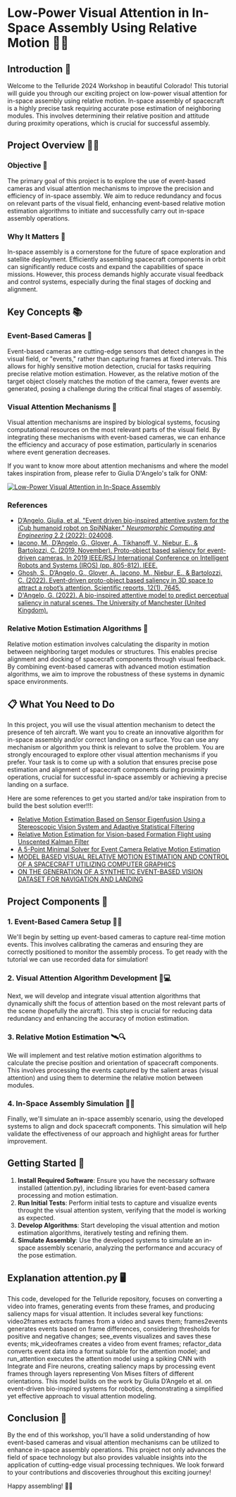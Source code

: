 # Low-Power Visual Attention in In-Space Assembly Using Relative Motion 📡🚀

## Introduction 🌟

Welcome to the Telluride 2024 Workshop in beautiful Colorado! This tutorial will guide you through our exciting project on low-power visual attention for in-space assembly using relative motion. In-space assembly of spacecraft is a highly precise task requiring accurate pose estimation of neighboring modules. This involves determining their relative position and attitude during proximity operations, which is crucial for successful assembly.

## Project Overview 🚀🔧

### Objective 🎯

The primary goal of this project is to explore the use of event-based cameras and visual attention mechanisms to improve the precision and efficiency of in-space assembly. We aim to reduce redundancy and focus on relevant parts of the visual field, enhancing event-based relative motion estimation algorithms to initiate and successfully carry out in-space assembly operations.

### Why It Matters 🌌

In-space assembly is a cornerstone for the future of space exploration and satellite deployment. Efficiently assembling spacecraft components in orbit can significantly reduce costs and expand the capabilities of space missions. However, this process demands highly accurate visual feedback and control systems, especially during the final stages of docking and alignment.

## Key Concepts 📚

### Event-Based Cameras 🎥

Event-based cameras are cutting-edge sensors that detect changes in the visual field, or "events," rather than capturing frames at fixed intervals. This allows for highly sensitive motion detection, crucial for tasks requiring precise relative motion estimation. However, as the relative motion of the target object closely matches the motion of the camera, fewer events are generated, posing a challenge during the critical final stages of assembly.

### Visual Attention Mechanisms 👀

Visual attention mechanisms are inspired by biological systems, focusing computational resources on the most relevant parts of the visual field. By integrating these mechanisms with event-based cameras, we can enhance the efficiency and accuracy of pose estimation, particularly in scenarios where event generation decreases.

If you want to know more about attention mechanisms and where the model takes inspiration from, please refer to Giulia D'Angelo's talk for ONM:

[![Low-Power Visual Attention in In-Space Assembly](https://img.youtube.com/vi/vwT_3bNNStg/0.jpg)](https://www.youtube.com/watch?v=vwT_3bNNStg&ab_channel=OpenNeuromorphic)


### References
- [D’Angelo, Giulia, et al. "Event driven bio-inspired attentive system for the iCub humanoid robot on SpiNNaker." *Neuromorphic Computing and Engineering* 2.2 (2022): 024008](https://iopscience.iop.org/article/10.1088/2634-4386/ac7ab6).
- [Iacono, M., D’Angelo, G., Glover, A., Tikhanoff, V., Niebur, E., & Bartolozzi, C. (2019, November). Proto-object based saliency for event-driven cameras. In 2019 IEEE/RSJ International Conference on Intelligent Robots and Systems (IROS) (pp. 805-812). IEEE.](https://ieeexplore.ieee.org/abstract/document/8967943?casa_token=fR5p7q6rp0YAAAAA:lIfq0Q1Qd2nw0rCW4AIpYZA9Lnj9wcNqjSyhGxmM1N3fOgl7D6EoQKt6m7i2FzwtDxY9IZEGLw)
- [Ghosh, S., D’Angelo, G., Glover, A., Iacono, M., Niebur, E., & Bartolozzi, C. (2022). Event-driven proto-object based saliency in 3D space to attract a robot’s attention. Scientific reports, 12(1), 7645.](https://www.nature.com/articles/s41598-022-11723-6)
- [D'Angelo, G. (2022). A bio-inspired attentive model to predict perceptual saliency in natural scenes. The University of Manchester (United Kingdom).](https://www.proquest.com/openview/5cef6fddfe963d20ec1d663d6de5ea4f/1?pq-origsite=gscholar&cbl=51922&diss=y)


### Relative Motion Estimation Algorithms 🔄

Relative motion estimation involves calculating the disparity in motion between neighboring target modules or structures. This enables precise alignment and docking of spacecraft components through visual feedback. By combining event-based cameras with advanced motion estimation algorithms, we aim to improve the robustness of these systems in dynamic space environments.


## 📋 What You Need to Do

In this project, you will use the visual attention mechanism to detect the presence of teh aircraft. 
We want you to create an innovative algorithm for in-space assembly and/or correct landing on a surface.
You can use any mechanism or algorithm you think is relevant to solve the problem. 
You are strongly encouraged to explore other visual attention mechanisms if you prefer. 
Your task is to come up with a solution that ensures precise pose estimation and alignment of spacecraft components during proximity operations, crucial for successful in-space assembly or achieving a precise landing on a surface.

Here are some references to get you started and/or take inspiration from to build the best solution ever!!!: 

- [Relative Motion Estimation Based on Sensor Eigenfusion Using a Stereoscopic Vision System and Adaptive Statistical Filtering](https://ieeexplore.ieee.org/stamp/stamp.jsp?tp=&arnumber=7559174)
- [Relative Motion Estimation for Vision-based
Formation Flight using Unscented Kalman Filter](https://www.researchgate.net/profile/Eric-Johnson-67/publication/250337270_Relative_Motion_Estimation_for_Vision-Based_Formation_Flight_Using_Unscented_Kalman_Filter/links/552290320cf2f9c13052e46a/Relative-Motion-Estimation-for-Vision-Based-Formation-Flight-Using-Unscented-Kalman-Filter.pdf)
- [A 5-Point Minimal Solver for Event Camera Relative Motion Estimation](https://rpg.ifi.uzh.ch/docs/ICCV23_Gao.pdf)
- [MODEL BASED VISUAL RELATIVE MOTION
ESTIMATION AND CONTROL OF A SPACECRAFT
UTILIZING COMPUTER GRAPHICS](https://issfd.org/ISSFD_2009/FormationFlyingII/Terui.pdf)
- [ON THE GENERATION OF A SYNTHETIC EVENT-BASED VISION DATASET FOR
NAVIGATION AND LANDING](https://arxiv.org/pdf/2308.00394)




## Project Components 🧩

### 1. Event-Based Camera Setup 🎥🔧

We'll begin by setting up event-based cameras to capture real-time motion events. This involves calibrating the cameras and ensuring they are correctly positioned to monitor the assembly process.
To get ready with the tutorial we can use recorded data for simulation! 

### 2. Visual Attention Algorithm Development 🧠💻

Next, we will develop and integrate visual attention algorithms that dynamically shift the focus of attention based on the most relevant parts of the scene (hopefully the aircraft). This step is crucial for reducing data redundancy and enhancing the accuracy of motion estimation.

### 3. Relative Motion Estimation 🛰️🔍

We will implement and test relative motion estimation algorithms to calculate the precise position and orientation of spacecraft components. This involves processing the events captured by the salient areas (visual attention) and using them to determine the relative motion between modules.

### 4. In-Space Assembly Simulation 🔧🌌

Finally, we'll simulate an in-space assembly scenario, using the developed systems to align and dock spacecraft components. This simulation will help validate the effectiveness of our approach and highlight areas for further improvement.

## Getting Started 🚀

1. **Install Required Software**: Ensure you have the necessary software installed (attention.py), including libraries for event-based camera processing and motion estimation.
2. **Run Initial Tests**: Perform initial tests to capture and visualize events throught the visual attention system, verifying that the model is working as expected.
3. **Develop Algorithms**: Start developing the visual attention and motion estimation algorithms, iteratively testing and refining them.
5. **Simulate Assembly**: Use the developed systems to simulate an in-space assembly scenario, analyzing the performance and accuracy of the pose estimation.

## Explanation attention.py  🖥️

This code, developed for the Telluride repository, focuses on converting a video into frames, generating events from these frames, and producing saliency maps for visual attention. It includes several key functions: video2frames extracts frames from a video and saves them; frames2events generates events based on frame differences, considering thresholds for positive and negative changes; see_events visualizes and saves these events; mk_videoframes creates a video from event frames; refactor_data converts event data into a format suitable for the attention model; and run_attention executes the attention model using a spiking CNN with Integrate and Fire neurons, creating saliency maps by processing event frames through layers representing Von Mises filters of different orientations. This model builds on the work by Giulia D’Angelo et al. on event-driven bio-inspired systems for robotics, demonstrating a simplified yet effective approach to visual attention modeling.

## Conclusion 🎉

By the end of this workshop, you'll have a solid understanding of how event-based cameras and visual attention mechanisms can be utilized to enhance in-space assembly operations. This project not only advances the field of space technology but also provides valuable insights into the application of cutting-edge visual processing techniques. We look forward to your contributions and discoveries throughout this exciting journey!

Happy assembling! 🚀✨
